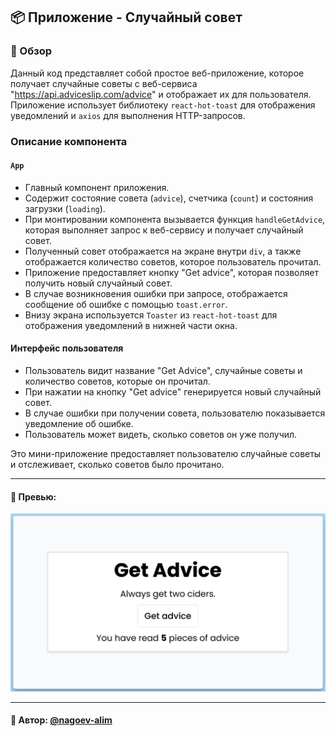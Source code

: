 ## 📦 Приложение - Случайный совет

### 🚀 Обзор

Данный код представляет собой простое веб-приложение, которое получает случайные советы с веб-сервиса "https://api.adviceslip.com/advice" и отображает их для пользователя. Приложение использует библиотеку `react-hot-toast` для отображения уведомлений и `axios` для выполнения HTTP-запросов.

### Описание компонента

#### `App`

- Главный компонент приложения.
- Содержит состояние совета (`advice`), счетчика (`count`) и состояния загрузки (`loading`).
- При монтировании компонента вызывается функция `handleGetAdvice`, которая выполняет запрос к веб-сервису и получает случайный совет.
- Полученный совет отображается на экране внутри `div`, а также отображается количество советов, которое пользователь прочитал.
- Приложение предоставляет кнопку "Get advice", которая позволяет получить новый случайный совет.
- В случае возникновения ошибки при запросе, отображается сообщение об ошибке с помощью `toast.error`.
- Внизу экрана используется `Toaster` из `react-hot-toast` для отображения уведомлений в нижней части окна.

#### Интерфейс пользователя

- Пользователь видит название "Get Advice", случайные советы и количество советов, которые он прочитал.
- При нажатии на кнопку "Get advice" генерируется новый случайный совет.
- В случае ошибки при получении совета, пользователю показывается уведомление об ошибке.
- Пользователь может видеть, сколько советов он уже получил.

Это мини-приложение предоставляет пользователю случайные советы и отслеживает, сколько советов было прочитано.


---
#### 🌄 Превью:
![Превью](public/images/preview.jpg)


-----
#### 🙌 Автор: [@nagoev-alim](https://github.com/nagoev-alim)


